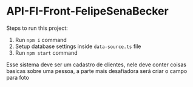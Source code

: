 # API-FI-Front-FelipeSenaBecker

Steps to run this project:

1. Run `npm i` command
2. Setup database settings inside `data-source.ts` file
3. Run `npm start` command

Esse sistema deve ser um cadastro de clientes, nele deve conter coisas basicas sobre uma pessoa, a parte mais desafiadora será criar o campo para foto
